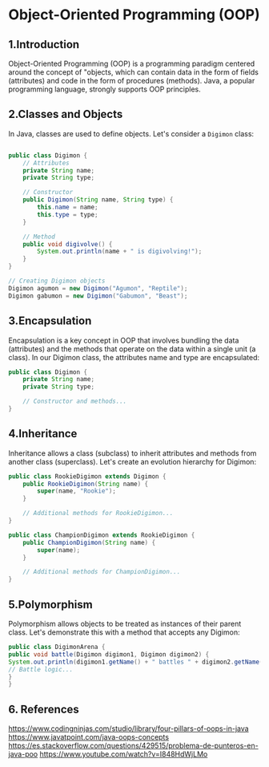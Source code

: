# Object-Oriented Programming (OOP)

## 1.Introduction

Object-Oriented Programming (OOP) is a programming paradigm centered around the concept of "objects,
which can contain data in the form of fields (attributes) and code in the form of procedures (methods). 
Java, a popular programming language, strongly supports OOP principles.

## 2.Classes and Objects

In Java, classes are used to define objects. Let's consider a `Digimon` class:

```java

public class Digimon {
    // Attributes
    private String name;
    private String type;

    // Constructor
    public Digimon(String name, String type) {
        this.name = name;
        this.type = type;
    }

    // Method
    public void digivolve() {
        System.out.println(name + " is digivolving!");
    }
}

// Creating Digimon objects
Digimon agumon = new Digimon("Agumon", "Reptile");
Digimon gabumon = new Digimon("Gabumon", "Beast");
```

## 3.Encapsulation

Encapsulation is a key concept in OOP that  involves bundling the data (attributes) and the methods
that operate on the data within a single unit (a class). In our Digimon class, the attributes
name and type are encapsulated:

```java
public class Digimon {
    private String name;
    private String type;

    // Constructor and methods...
}
```
## 4.Inheritance

Inheritance allows a class (subclass) to inherit attributes and methods 
from another class (superclass). Let's create an evolution hierarchy for Digimon:

```java
public class RookieDigimon extends Digimon {
    public RookieDigimon(String name) {
        super(name, "Rookie");
    }

    // Additional methods for RookieDigimon...
}

public class ChampionDigimon extends RookieDigimon {
    public ChampionDigimon(String name) {
        super(name);
    }

    // Additional methods for ChampionDigimon...
}

```

## 5.Polymorphism

Polymorphism allows objects to be treated as instances of their parent class. 
Let's demonstrate this with a method that accepts any Digimon:

```java
public class DigimonArena {
public void battle(Digimon digimon1, Digimon digimon2) {
System.out.println(digimon1.getName() + " battles " + digimon2.getName());
// Battle logic...
}
}
```

## 6. References 

https://www.codingninjas.com/studio/library/four-pillars-of-oops-in-java
https://www.javatpoint.com/java-oops-concepts
https://es.stackoverflow.com/questions/429515/problema-de-punteros-en-java-poo
https://www.youtube.com/watch?v=I848HdWjLMo
